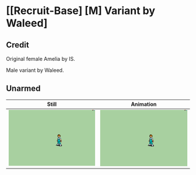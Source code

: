 # [\[Recruit-Base\] \[M\] Variant by Waleed]

## Credit

Original female Amelia by IS.

Male variant by Waleed.
	
## Unarmed

| Still | Animation |
| :---: | :-------: |
| ![Unarmed still](./Unarmed_000.png) | ![Unarmed animation](./Unarmed.gif) |
